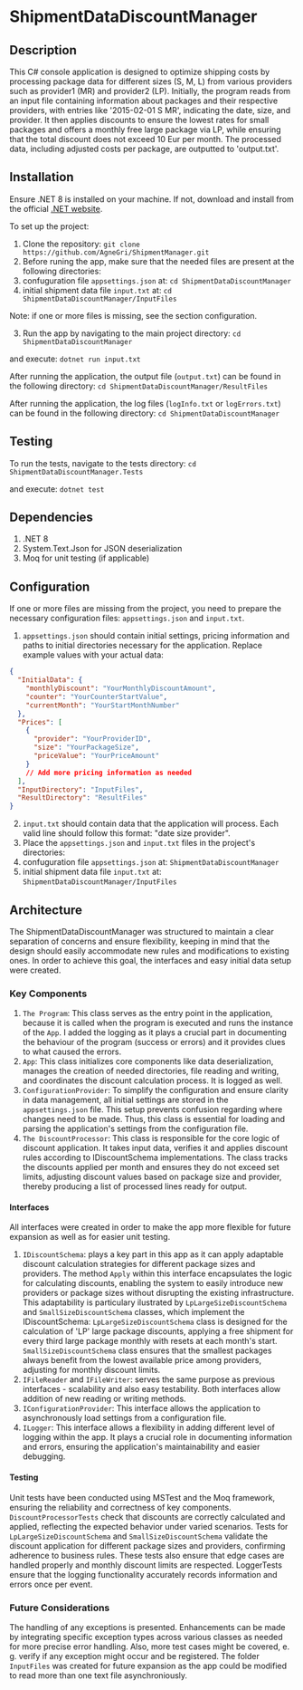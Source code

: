 # ShipmentDataDiscountManager
## Description

This C# console application is designed to optimize shipping costs by processing package data for different sizes (S, M, L) from various providers such as provider1 (MR) and provider2 (LP). Initially, the program reads from an input file containing information about packages and their respective providers, with entries like '2015-02-01 S MR', indicating the date, size, and provider. It then applies discounts to ensure the lowest rates for small packages and offers a monthly free large package via LP, while ensuring that the total discount does not exceed 10 Eur per month. The processed data, including adjusted costs per package, are outputted to 'output.txt'.

## Installation

Ensure .NET 8 is installed on your machine. If not, download and install from the official [.NET website](https://dotnet.microsoft.com/download/dotnet/8.0).

To set up the project:
1. Clone the repository: `git clone https://github.com/AgneGri/ShipmentManager.git`
2. Before runing the app, make sure that the needed files are present at the following directories:
  1. confuguration file `appsettings.json` at: `cd ShipmentDataDiscountManager`
  2. initial shipment data file `input.txt` at: `cd ShipmentDataDiscountManager/InputFiles`

Note: if one or more files is missing, see the section configuration.

3. Run the app by navigating to the main project directory:
`cd ShipmentDataDiscountManager`

and execute:
`dotnet run input.txt`

After running the application, the output file (`output.txt`) can be found in the following directory:
`cd ShipmentDataDiscountManager/ResultFiles`

After running the application, the log files (`logInfo.txt` or `logErrors.txt`) can be found in the following directory:
`cd ShipmentDataDiscountManager`

## Testing

To run the tests, navigate to the tests directory:
`cd ShipmentDataDiscountManager.Tests`

and execute:
`dotnet test`

## Dependencies

1. .NET 8
2. System.Text.Json for JSON deserialization
3. Moq for unit testing (if applicable)

## Configuration

If one or more files are missing from the project, you need to prepare the necessary configuration files: `appsettings.json` and `input.txt`.

1. `appsettings.json` should contain initial settings, pricing information and paths to initial directories necessary for the application. Replace example values with your actual data:

```json
{
  "InitialData": {
    "monthlyDiscount": "YourMonthlyDiscountAmount",
    "counter": "YourCounterStartValue",
    "currentMonth": "YourStartMonthNumber"
  },
  "Prices": [
    {
      "provider": "YourProviderID",
      "size": "YourPackageSize",
      "priceValue": "YourPriceAmount"
    }
    // Add more pricing information as needed
  ],
  "InputDirectory": "InputFiles",
  "ResultDirectory": "ResultFiles"
}
```

2. `input.txt` should contain data that the application will process. Each valid line should follow this format: "date size provider".
3. Place the `appsettings.json` and `input.txt` files in the project's directories:
1. confuguration file `appsettings.json` at: `ShipmentDataDiscountManager`
2. initial shipment data file `input.txt` at: `ShipmentDataDiscountManager/InputFiles`

## Architecture

The ShipmentDataDiscountManager was structured to maintain a clear separation of concerns and ensure flexibility, keeping in mind that the design should easily accommodate new rules and modifications to existing ones. In order to achieve this goal, the interfaces and easy initial data setup were created.

### Key Components

1. `The Program`: This class serves as the entry point in the application, because it is called when the program is executed and runs the instance of the `App`. I added the logging as it plays a crucial part in documenting the behaviour of the program (success or errors) and it provides clues to what caused the errors.
2. `App`: This class initializes core components like data deserialization, manages the creation of needed directories, file reading and writing, and coordinates the discount calculation process. It is logged as well.
3. `ConfigurationProvider`: To simplify the configuration and ensure clarity in data management, all initial settings are stored in the `appsettings.json` file. This setup prevents confusion regarding where changes need to be made. Thus, this class is essential for loading and parsing the application's settings from the configuration file.
4. `The DiscountProcessor`: This class is responsible for the core logic of discount application. It takes input data, verifies it and applies discount rules according to IDiscountSchema implementations. The class tracks the discounts applied per month and ensures they do not exceed set limits, adjusting discount values based on package size and provider, thereby producing a list of processed lines ready for output. 

#### Interfaces

All interfaces were created in order to make the app more flexible for future expansion as well as for easier unit testing.

1. `IDiscountSchema`: plays a key part in this app as it can apply adaptable discount calculation strategies for different package sizes and providers. The method `Apply` within this interface encapsulates the logic for calculating discounts, enabling the system to easily introduce new providers or package sizes without disrupting the existing infrastructure. This adaptability is particulary ilustrated by `LpLargeSizeDiscountSchema` and `SmallSizeDiscountSchema` classes, which implement the IDiscountSchema:
`LpLargeSizeDiscountSchema` class is designed for the calculation of 'LP' large package discounts, applying a free shipment for every third large package monthly with resets at each month's start.
`SmallSizeDiscountSchema` class ensures that the smallest packages always benefit from the lowest available price among providers, adjusting for monthly discount limits.
2. `IFileReader` and `IFileWriter`: serves the same purpose as previous interfaces - scalability and also easy testability. Both interfaces allow addition of new reading or writing methods.
3. `IConfigurationProvider`: This interface allows the application to asynchronously load settings from a configuration file.
4. `ILogger`:  This interface allows a flexibility in adding different level of logging within the app. It plays a crucial role in documenting information and errors, ensuring the application's maintainability and easier debugging.

#### Testing

Unit tests have been conducted using MSTest and the Moq framework, ensuring the reliability and correctness of key components. `DiscountProcessorTests` check that discounts are correctly calculated and applied, reflecting the expected behavior under varied scenarios. Tests for `LpLargeSizeDiscountSchema` and `SmallSizeDiscountSchema` validate the discount application for different package sizes and providers, confirming adherence to business rules. These tests also ensure that edge cases are handled properly and monthly discount limits are respected. LoggerTests ensure that the logging functionality accurately records information and errors once per event. 

### Future Considerations

The handling of any exceptions is presented. Enhancements can be made by integrating specific exception types across various classes as needed for more precise error handling. Also, more test cases might be covered, e. g. verify if any exception might occur and be registered. The folder `InputFiles` was created for future expansion as the app could be modified to read more than one text file asynchroniously.

